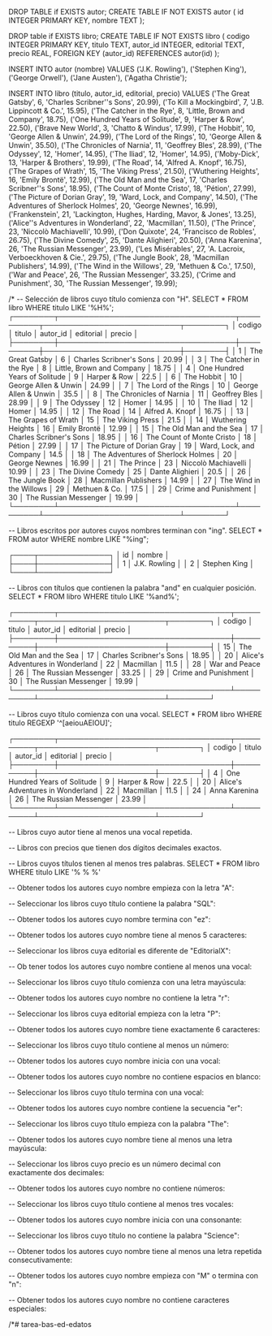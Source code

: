 
DROP TABLE if EXISTS autor;
CREATE TABLE IF NOT EXISTS autor (
    id INTEGER PRIMARY KEY,
    nombre TEXT
);

DROP table if EXISTS libro;
CREATE TABLE IF NOT EXISTS libro (
    codigo INTEGER PRIMARY KEY,
    titulo TEXT,
    autor_id INTEGER,
    editorial TEXT,
    precio REAL,
    FOREIGN KEY (autor_id) REFERENCES autor(id)
);

INSERT INTO autor (nombre) VALUES
    ('J.K. Rowling'),
    ('Stephen King'),
    ('George Orwell'),
    ('Jane Austen'),
    ('Agatha Christie');

INSERT INTO libro (titulo, autor_id, editorial, precio) VALUES
    ('The Great Gatsby', 6, 'Charles Scribner''s Sons', 20.99),
    ('To Kill a Mockingbird', 7, 'J.B. Lippincott & Co.', 15.95),
    ('The Catcher in the Rye', 8, 'Little, Brown and Company', 18.75),
    ('One Hundred Years of Solitude', 9, 'Harper & Row', 22.50),
    ('Brave New World', 3, 'Chatto & Windus', 17.99),
    ('The Hobbit', 10, 'George Allen & Unwin', 24.99),
    ('The Lord of the Rings', 10, 'George Allen & Unwin', 35.50),
    ('The Chronicles of Narnia', 11, 'Geoffrey Bles', 28.99),
    ('The Odyssey', 12, 'Homer', 14.95),
    ('The Iliad', 12, 'Homer', 14.95),
    ('Moby-Dick', 13, 'Harper & Brothers', 19.99),
    ('The Road', 14, 'Alfred A. Knopf', 16.75),
    ('The Grapes of Wrath', 15, 'The Viking Press', 21.50),
    ('Wuthering Heights', 16, 'Emily Brontë', 12.99),
    ('The Old Man and the Sea', 17, 'Charles Scribner''s Sons', 18.95),
    ('The Count of Monte Cristo', 18, 'Pétion', 27.99),
    ('The Picture of Dorian Gray', 19, 'Ward, Lock, and Company', 14.50),
    ('The Adventures of Sherlock Holmes', 20, 'George Newnes', 16.99),
    ('Frankenstein', 21, 'Lackington, Hughes, Harding, Mavor, & Jones', 13.25),
    ('Alice''s Adventures in Wonderland', 22, 'Macmillan', 11.50),
    ('The Prince', 23, 'Niccolò Machiavelli', 10.99),
    ('Don Quixote', 24, 'Francisco de Robles', 26.75),
    ('The Divine Comedy', 25, 'Dante Alighieri', 20.50),
    ('Anna Karenina', 26, 'The Russian Messenger', 23.99),
    ('Les Misérables', 27, 'A. Lacroix, Verboeckhoven & Cie.', 29.75),
    ('The Jungle Book', 28, 'Macmillan Publishers', 14.99),
    ('The Wind in the Willows', 29, 'Methuen & Co.', 17.50),
    ('War and Peace', 26, 'The Russian Messenger', 33.25),
    ('Crime and Punishment', 30, 'The Russian Messenger', 19.99);

/*
-- Selección de libros cuyo título comienza con "H".
    SELECT * FROM libro WHERE titulo LIKE '%H%';
    ┌────────┬───────────────────────────────────┬──────────┬───────────────────────────┬────────┐
    │ codigo │              titulo               │ autor_id │         editorial         │ precio │
    ├────────┼───────────────────────────────────┼──────────┼───────────────────────────┼────────┤
    │ 1      │ The Great Gatsby                  │ 6        │ Charles Scribner's Sons   │ 20.99  │
    │ 3      │ The Catcher in the Rye            │ 8        │ Little, Brown and Company │ 18.75  │
    │ 4      │ One Hundred Years of Solitude     │ 9        │ Harper & Row              │ 22.5   │
    │ 6      │ The Hobbit                        │ 10       │ George Allen & Unwin      │ 24.99  │
    │ 7      │ The Lord of the Rings             │ 10       │ George Allen & Unwin      │ 35.5   │
    │ 8      │ The Chronicles of Narnia          │ 11       │ Geoffrey Bles             │ 28.99  │
    │ 9      │ The Odyssey                       │ 12       │ Homer                     │ 14.95  │
    │ 10     │ The Iliad                         │ 12       │ Homer                     │ 14.95  │
    │ 12     │ The Road                          │ 14       │ Alfred A. Knopf           │ 16.75  │
    │ 13     │ The Grapes of Wrath               │ 15       │ The Viking Press          │ 21.5   │
    │ 14     │ Wuthering Heights                 │ 16       │ Emily Brontë              │ 12.99  │
    │ 15     │ The Old Man and the Sea           │ 17       │ Charles Scribner's Sons   │ 18.95  │
    │ 16     │ The Count of Monte Cristo         │ 18       │ Pétion                    │ 27.99  │
    │ 17     │ The Picture of Dorian Gray        │ 19       │ Ward, Lock, and Company   │ 14.5   │
    │ 18     │ The Adventures of Sherlock Holmes │ 20       │ George Newnes             │ 16.99  │
    │ 21     │ The Prince                        │ 23       │ Niccolò Machiavelli       │ 10.99  │
    │ 23     │ The Divine Comedy                 │ 25       │ Dante Alighieri           │ 20.5   │
    │ 26     │ The Jungle Book                   │ 28       │ Macmillan Publishers      │ 14.99  │
    │ 27     │ The Wind in the Willows           │ 29       │ Methuen & Co.             │ 17.5   │
    │ 29     │ Crime and Punishment              │ 30       │ The Russian Messenger     │ 19.99  │
    └────────┴───────────────────────────────────┴──────────┴───────────────────────────┴────────┘

-- Libros escritos por autores cuyos nombres terminan con "ing".
    SELECT * FROM autor WHERE nombre LIKE "%ing";

┌────┬──────────────┐
│ id │    nombre    │
├────┼──────────────┤
│ 1  │ J.K. Rowling │
│ 2  │ Stephen King │
└────┴──────────────┘

-- Libros con títulos que contienen la palabra "and" en cualquier posición.
SELECT * FROM libro WHERE titulo LIKE '%and%';

┌────────┬──────────────────────────────────┬──────────┬─────────────────────────┬────────┐
│ codigo │              titulo              │ autor_id │        editorial        │ precio │
├────────┼──────────────────────────────────┼──────────┼─────────────────────────┼────────┤
│ 15     │ The Old Man and the Sea          │ 17       │ Charles Scribner's Sons │ 18.95  │
│ 20     │ Alice's Adventures in Wonderland │ 22       │ Macmillan               │ 11.5   │
│ 28     │ War and Peace                    │ 26       │ The Russian Messenger   │ 33.25  │
│ 29     │ Crime and Punishment             │ 30       │ The Russian Messenger   │ 19.99  │
└────────┴──────────────────────────────────┴──────────┴─────────────────────────┴────────┘

-- Libros cuyo título comienza con una vocal.
SELECT * FROM libro WHERE titulo REGEXP '^[aeiouAEIOU]';

┌────────┬──────────────────────────────────┬──────────┬───────────────────────┬────────┐
│ codigo │              titulo              │ autor_id │       editorial       │ precio │
├────────┼──────────────────────────────────┼──────────┼───────────────────────┼────────┤
│ 4      │ One Hundred Years of Solitude    │ 9        │ Harper & Row          │ 22.5   │
│ 20     │ Alice's Adventures in Wonderland │ 22       │ Macmillan             │ 11.5   │
│ 24     │ Anna Karenina                    │ 26       │ The Russian Messenger │ 23.99  │
└────────┴──────────────────────────────────┴──────────┴───────────────────────┴────────┘

-- Libros cuyo autor tiene al menos una vocal repetida.

-- Libros con precios que tienen dos dígitos decimales exactos.

-- Libros cuyos títulos tienen al menos tres palabras.
SELECT * FROM libro WHERE titulo LIKE '% % %'

-- Obtener todos los autores cuyo nombre empieza con la letra "A":

-- Seleccionar los libros cuyo título contiene la palabra "SQL":

-- Obtener todos los autores cuyo nombre termina con "ez":

-- Obtener todos los autores cuyo nombre tiene al menos 5 caracteres:

-- Seleccionar los libros cuya editorial es diferente de "EditorialX":

-- Ob tener todos los autores cuyo nombre contiene al menos una vocal:

-- Seleccionar los libros cuyo título comienza con una letra mayúscula:
    
-- Obtener todos los autores cuyo nombre no contiene la letra "r":

-- Seleccionar los libros cuya editorial empieza con la letra "P":

-- Obtener todos los autores cuyo nombre tiene exactamente 6 caracteres:

-- Seleccionar los libros cuyo título contiene al menos un número:

-- Obtener todos los autores cuyo nombre inicia con una vocal:

-- Obtener todos los autores cuyo nombre no contiene espacios en blanco:

-- Seleccionar los libros cuyo título termina con una vocal:

-- Obtener todos los autores cuyo nombre contiene la secuencia "er":

-- Seleccionar los libros cuyo título empieza con la palabra "The":

-- Obtener todos los autores cuyo nombre tiene al menos una letra mayúscula:

-- Seleccionar los libros cuyo precio es un número decimal con exactamente dos decimales:

-- Obtener todos los autores cuyo nombre no contiene números:

-- Seleccionar los libros cuyo título contiene al menos tres vocales:

-- Obtener todos los autores cuyo nombre inicia con una consonante:

-- Seleccionar los libros cuyo título no contiene la palabra "Science":

-- Obtener todos los autores cuyo nombre tiene al menos una letra repetida consecutivamente:

-- Obtener todos los autores cuyo nombre empieza con "M" o termina con "n":

-- Obtener todos los autores cuyo nombre no contiene caracteres especiales:

/*# tarea-bas-ed-edatos
